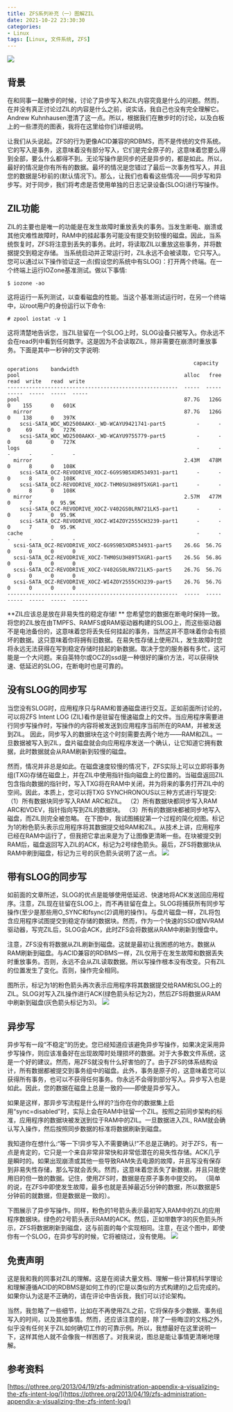 ```yaml
---
title: ZFS系列补充（一）图解ZIL
date: 2021-10-22 23:30:30
categories:
- Linux
tags: [Linux, 文件系统, ZFS]
---
```


![](https://z3.ax1x.com/2021/11/01/IP0AG4.png)
<!-- more -->

## 背景
在和同事一起散步的时候，讨论了异步写入和ZIL内容究竟是什么的问题。然而，在并没有真正讨论过ZIL的内容是什么之前，说实话，我自己也没有完全理解它。Andrew Kuhnhausen澄清了这一点。所以，根据我们在散步时的讨论，以及白板上的一些漂亮的图表，我将在这里给你们详细说明。

让我们从头说起。ZFS的行为更像ACID兼容的RDBMS，而不是传统的文件系统。它的写入是事务，这意味着没有部分写入，它们是完全原子的，这意味着您要么得到全部，要么什么都得不到。无论写操作是同步的还是异步的，都是如此。所以，最好的情况是你有所有的数据。最坏的情况是您错过了最后一次事务性写入，并且您的数据是5秒前的(默认情况下)。那么，让我们也看看这些情况——同步写和异步写。对于同步，我们将考虑是否使用单独的日志记录设备(SLOG)进行写操作。

## ZIL功能
ZIL的主要也是唯一的功能是在发生故障时重放丢失的事务。当发生断电、崩溃或其他灾难性故障时，RAM中的挂起事务可能没有提交到较慢的磁盘。因此，当系统恢复时，ZFS将注意到丢失的事务。此时，将读取ZIL以重放这些事务，并将数据提交到稳定存储。
当系统启动并正常运行时，ZIL永远不会被读取，它只写入。您可以通过以下操作验证这一点(假设您的系统中有SLOG)：打开两个终端。在一个终端上运行IOZone基准测试。做以下事情:
```
$ iozone -ao
```
这将运行一系列测试，以查看磁盘的性能。当这个基准测试运行时，在另一个终端中，以root用户的身份运行以下命令:
```
# zpool iostat -v 1
```
 这将清楚地告诉您，当ZIL驻留在一个SLOG上时，SLOG设备只被写入。你永远不会在read列中看到任何数字。这是因为不会读取ZIL，除非需要在崩溃时重放事务。下面是其中一秒钟的文字说明:
```
                                                            capacity     operations    bandwidth
pool                                                     alloc   free   read  write   read  write
-------------------------------------------------------  -----  -----  -----  -----  -----  -----
pool                                                     87.7G   126G      0    155      0   601K
  mirror                                                 87.7G   126G      0    138      0   397K
    scsi-SATA_WDC_WD2500AAKX-_WD-WCAYU9421741-part5          -      -      0     69      0   727K
    scsi-SATA_WDC_WD2500AAKX-_WD-WCAYU9755779-part5          -      -      0     68      0   727K
logs                                                         -      -      -      -      -      -
  mirror                                                 2.43M   478M      0      8      0   108K
    scsi-SATA_OCZ-REVODRIVE_XOCZ-6G9S9B5XDR534931-part1      -      -      0      8      0   108K
    scsi-SATA_OCZ-REVODRIVE_XOCZ-THM0SU3H89T5XGR1-part1      -      -      0      8      0   108K
  mirror                                                 2.57M   477M      0      7      0  95.9K
    scsi-SATA_OCZ-REVODRIVE_XOCZ-V402GS0LRN721LK5-part1      -      -      0      7      0  95.9K
    scsi-SATA_OCZ-REVODRIVE_XOCZ-WI4ZOY2555CH3239-part1      -      -      0      7      0  95.9K
cache                                                        -      -      -      -      -      -
  scsi-SATA_OCZ-REVODRIVE_XOCZ-6G9S9B5XDR534931-part5    26.6G  56.7G      0      0      0      0
  scsi-SATA_OCZ-REVODRIVE_XOCZ-THM0SU3H89T5XGR1-part5    26.5G  56.8G      0      0      0      0
  scsi-SATA_OCZ-REVODRIVE_XOCZ-V402GS0LRN721LK5-part5    26.7G  56.7G      0      0      0      0
  scsi-SATA_OCZ-REVODRIVE_XOCZ-WI4ZOY2555CH3239-part5    26.7G  56.7G      0      0      0      0
-------------------------------------------------------  -----  -----  -----  -----  -----  -----
```
 **ZIL应该总是放在非易失性的稳定存储! ** 您希望您的数据在断电时保持一致。将您的ZIL放在由TMPFS、RAMFS或RAM驱动器构建的SLOG上，而这些驱动器不是电池备份的，这意味着您将丢失任何挂起的事务，当然这并不意味着你会有损坏的数据。这只意味着你将拥有旧数据。在易失性存储上使用ZIL，发生故障时您将永远无法获得在写到稳定存储时挂起的新数据。取决于您的服务器有多忙，这可能是一个大问题。来自英特尔或OCZ的ssd是一种很好的廉价方法，可以获得快速、低延迟的SLOG，在断电时也是可靠的。

## 没有SLOG的同步写
当您没有SLOG时，应用程序只与RAM和普通磁盘进行交互。正如前面所讨论的，可以将ZFS Intent LOG (ZIL)看作是驻留在慢速磁盘上的文件。当应用程序需要进行同步写操作时，写操作的内容将被发送到应用程序当前所在的RAM，并被发送到ZIL。 因此，同步写入的数据块在这个时刻需要去两个地方——RAM和ZIL。一旦数据被写入到ZIL，盘片磁盘就会向应用程序发送一个确认，让它知道它拥有数据，此时数据就会从RAM刷新到较慢的磁盘。

然而，情况并非总是如此。在磁盘速度较慢的情况下，ZFS实际上可以立即将事务组(TXG)存储在磁盘上，并在ZIL中使用指针指向磁盘上的位置的。当磁盘返回ZIL包含指向数据的指针时，写入TXG将在RAM中关闭，并为将来的事务打开ZIL中的空间。因此，本质上，您可以将TXG SYNCHRONOUS以三种方式进行写提交:
（1）所有数据块同步写入RAM ARC和ZIL。
（2）所有数据块都同步写入RAM ARC和VDEV，指针指向写到ZIL的数据块。
（3）所有的数据块都被同步地写入磁盘，而ZIL则完全被忽略。
在下图中，我试图捕捉第一个过程的简化视图。标记为1的粉色箭头表示应用程序将其数据提交给RAM和ZIL。从技术上讲，应用程序已经在RAM中运行了，但我把它拿出来是为了让图像更清晰一些。在块被提交到RAM后，磁盘返回写入ZIL的ACK，标记为2号绿色箭头。最后，ZFS将数据块从RAM中刷到磁盘，标记为三号的灰色箭头说明了这一点。
![](https://z3.ax1x.com/2021/11/01/IPwVDP.png)

## 带有SLOG的同步写
 如前面的文章所述，SLOG的优点是能够使用低延迟、快速地将ACK发送回应用程序。注意，ZIL现在驻留在SLOG上，而不再驻留在盘上。SLOG将捕获所有同步写操作(至少是那些用O_SYNC和fsync(2)调用的操作)。与盘片磁盘一样，ZIL将包含应用程序试图提交到稳定存储的数据块。然而，作为一个快速的SSD或NVRAM驱动器，写完ZIL后，SLOG会ACK，此时ZFS会将数据从RAM中刷新到慢盘中。

注意，ZFS没有将数据从ZIL刷新到磁盘。这就是最初让我困惑的地方。数据从RAM刷新到磁盘。与ACID兼容的RDBMS一样，ZIL仅用于在发生故障和数据丢失时重放事务。否则，永远不会从ZIL读取数据。所以写操作根本没有改变。只有ZIL的位置发生了变化。否则，操作完全相同。

图所示，标记为1的粉色箭头再次表示应用程序将其数据提交给RAM和SLOG上的ZIL。SLOG对写入ZIL操作进行ACK(绿色箭头标记为2)，然后ZFS将数据从RAM中刷新到磁盘(灰色箭头标记为3)。
![](https://z3.ax1x.com/2021/11/01/IPwh2d.png)

## 异步写
异步写有一段“不稳定”的历史。您已经知道应该避免异步写操作，如果决定采用异步写操作，则应该准备好在出现故障时处理损坏的数据。对于大多数文件系统，这是一个好的建议。然而，用ZFS就没有什么好害怕的了。由于ZFS的体系结构设计，所有数据都被提交到事务组中的磁盘。此外，事务是原子的，这意味着您可以获得所有事务，也可以不获得任何事务。你永远不会得到部分写入。异步写入也是如此。因此，您的数据在磁盘上总是一致的——即使是异步写入。

如果是这样，那异步写流程是什么样的?当你在你的数据集上启用“sync=disabled”时，实际上会在RAM中驻留一个ZIL。按照之前同步架构的标准，应用程序的数据块被发送到位于RAM中的ZIL。一旦数据进入ZIL, RAM就会确认写入操作，然后按照同步数据的标准将数据刷新到磁盘。

我知道你在想什么:“等一下!异步写入不需要确认!”不总是正确的。对于ZFS，有一点是肯定的，它只是一个来自非常非常快和非常低潜在的易失性存储。ACK几乎是瞬时的。如果出现崩溃或其他一些导致RAM失去电源的故障，并且写没有保存到非易失性存储，那么写就会丢失。然而，这意味着您丢失了新数据，并且只能使用旧的但一致的数据。记住，使用ZFS时，数据是在原子事务中提交的。
（简单的说，在ZFS中即使发生故障，最多也就是丢掉最近5分钟的数据，所以数据是5分钟前的就数据，但是数据是一致的）。

下图展示了异步写操作。同样，粉色的1号箭头表示最初写入RAM中的ZIL的应用程序数据块。绿色的2号箭头表示RAM的ACK。然后，正如带数字3的灰色箭头所示，ZFS将数据刷新到磁盘，这与前面的每个实现相同。注意，在这个图中，即使你有一个SLOG，在异步写的时候，它将被绕过，没有使用。
![](https://z3.ax1x.com/2021/11/01/IPwIKI.png)
## 免责声明 
这是我和我的同事对ZIL的理解。这是在阅读大量文档、理解一些计算机科学理论和理解遵循ACID的RDBMS是如何工作的(它是以类似的方式构建的)之后完成的。如果你认为这是不正确的，请在评论中告诉我，我们可以讨论架构。

当然，我忽略了一些细节，比如在不再使用ZIL之前，它将保存多少数据、事务组写入的时间，以及其他事情。然而，还应该注意的是，除了一些晦涩的文档之外，似乎没有任何关于ZIL如何确切工作的可靠示例。所以，我想最好在这里说明一下，这样其他人就不会像我一样困惑了。对我来说，图总是能让事情更清晰地理解。

## 参考资料
[https://pthree.org/2013/04/19/zfs-administration-appendix-a-visualizing-the-zfs-intent-log/](https://pthree.org/2013/04/19/zfs-administration-appendix-a-visualizing-the-zfs-intent-log/)